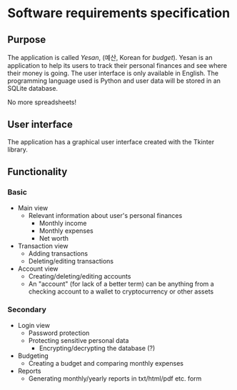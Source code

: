 # Software requirements specification

## Purpose

The application is called *Yesan*, (예산, Korean for *budget*). Yesan is an application to help its users to track their personal finances and see where their money is going. The user interface is only available in English. The programming language used is Python and user data will be stored in an SQLite database.

No more spreadsheets!

## User interface

The application has a graphical user interface created with the Tkinter library.

## Functionality

### Basic

- Main view
  - Relevant information about user's personal finances
    - Monthly income
    - Monthly expenses
    - Net worth
- Transaction view
  - Adding transactions
  - Deleting/editing transactions
- Account view
  - Creating/deleting/editing accounts
  - An "account" (for lack of a better term) can be anything from a checking account to a wallet to cryptocurrency or other assets

### Secondary

- Login view
  - Password protection
  - Protecting sensitive personal data
    - Encrypting/decrypting the database (?)
- Budgeting
  - Creating a budget and comparing monthly expenses
- Reports
  - Generating monthly/yearly reports in txt/html/pdf etc. form
